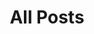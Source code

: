 ---
layout: post-index
title: All Posts
excerpt: "A List of Posts"
image:
	feature: main-banner-2.jpg
---